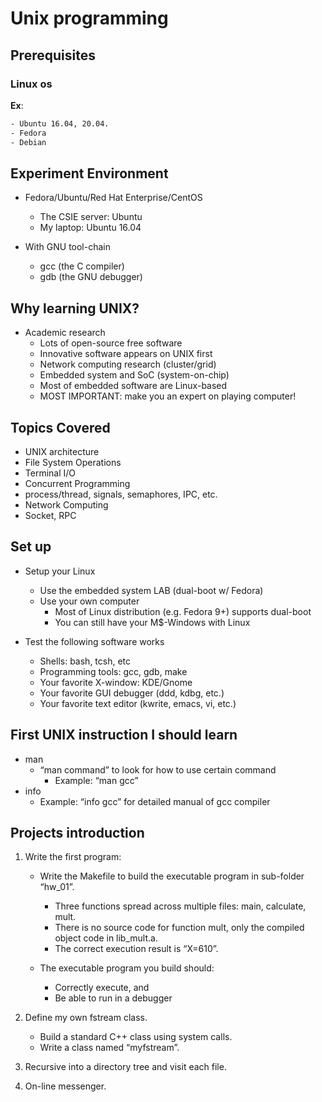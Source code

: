# Unix programming

## Prerequisites

### Linux os
**Ex**:
```sh
- Ubuntu 16.04, 20.04.
- Fedora
- Debian
```

## Experiment Environment

- Fedora/Ubuntu/Red Hat Enterprise/CentOS
	- The CSIE server: Ubuntu
	- My laptop: Ubuntu 16.04
	
- With GNU tool-chain
	- gcc (the C compiler)
	- gdb (the GNU debugger)


## Why learning UNIX?

- Academic research
	- Lots of open-source free software
	- Innovative software appears on UNIX first
	- Network computing research (cluster/grid)
	- Embedded system and SoC (system-on-chip)
	- Most of embedded software are Linux-based
	- MOST IMPORTANT: make you an expert on playing computer!



## Topics Covered

- UNIX architecture
- File System Operations
- Terminal I/O
- Concurrent Programming
- process/thread, signals, semaphores, IPC, etc.
- Network Computing
- Socket, RPC

## Set up

- Setup your Linux
	- Use the embedded system LAB (dual-boot w/ Fedora)
	- Use your own computer
		- Most of Linux distribution (e.g. Fedora 9+) supports dual-boot
		- You can still have your M$-Windows with Linux

- Test the following software works
	- Shells: bash, tcsh, etc
	- Programming tools: gcc, gdb, make
	- Your favorite X-window: KDE/Gnome
	- Your favorite GUI debugger (ddd, kdbg, etc.)
	- Your favorite text editor (kwrite, emacs, vi, etc.)

## First UNIX instruction I should learn

- man
	- “man command” to look for how to use certain command
		- Example: “man gcc”
- info
	- Example: “info gcc” for detailed manual of gcc compiler

## Projects introduction

1. Write the first program:
	- Write the Makefile to build the executable program in sub-folder “hw_01”.
		- Three functions spread across multiple files: main, calculate, mult.
		- There is no source code for function mult, only the compiled object code in lib_mult.a.
		- The correct execution result is “X=610”.
		
	- The executable program you build should:
		- Correctly execute, and
		- Be able to run in a debugger
	
2. Define my own fstream class.
	- Build a standard C++ class using system calls.
	- Write a class named “myfstream”.


3. Recursive into a directory tree and visit each file.
4. On-line messenger.
	

